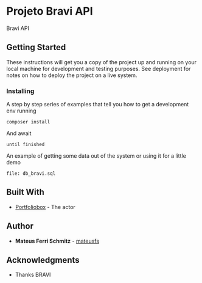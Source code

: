 # Projeto Bravi API

Bravi API

## Getting Started

These instructions will get you a copy of the project up and running on your local machine for development and testing purposes. See deployment for notes on how to deploy the project on a live system.

### Installing

A step by step series of examples that tell you how to get a development env running

```
composer install
```

And await

```
until finished
```

An example of getting some data out of the system or using it for a little demo

```
file: db_bravi.sql
```

## Built With

* [Portfoliobox](https://mateusfs.portfoliobox.net/works) - The actor

## Author

* **Mateus Ferri Schmitz** - [mateusfs](https://github.com/mateusfs)

## Acknowledgments

* Thanks BRAVI

